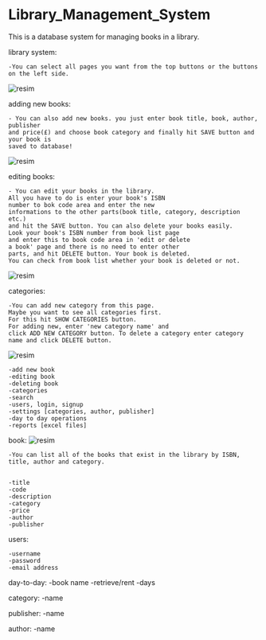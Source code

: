 # Library_Management_System
This is a database system for managing books in a library. 

library system:

	-You can select all pages you want from the top buttons or the buttons on the left side.
![resim](https://github.com/ErenGunduzz/Library_Management_System/assets/77483696/369dc9a0-a88d-4377-b990-c41f6700ddd5)


adding new books:

	- You can also add new books. you just enter book title, book, author, publisher 
 	and price(£) and choose book category and finally hit SAVE button and your book is 
  	saved to database!
 ![resim](https://github.com/ErenGunduzz/Library_Management_System/assets/77483696/5ea922d8-3c69-40c3-b7c2-866f8d2d9564)
  
editing books:

	- You can edit your books in the library. 
 	All you have to do is enter your book's ISBN
  	number to bok code area and enter the new 
   	informations to the other parts(book title, category, description etc.) 
	and hit the SAVE button. You can also delete your books easily. 
	Look your book's ISBN number from book list page 
	and enter this to book code area in 'edit or delete 
	a book' page and there is no need to enter other 
 	parts, and hit DELETE button. Your book is deleted. 
  	You can check from book list whether your book is deleted or not.
![resim](https://github.com/ErenGunduzz/Library_Management_System/assets/77483696/6e77181d-fa4c-4c97-bf0f-995266b4defa)
   
categories:

	-You can add new category from this page. 
 	Maybe you want to see all categories first. 
  	For this hit SHOW CATEGORIES button. 
   	For adding new, enter 'new category name' and 
	click ADD NEW CATEGORY button. To delete a category enter category name and click DELETE button. 
![resim](https://github.com/ErenGunduzz/Library_Management_System/assets/77483696/133649fd-87d4-4201-a893-961747eb919b)
 
  	-add new book
	-editing book 
	-deleting book 
	-categories
	-search
	-users, login, signup
	-settings [categories, author, publisher]
	-day to day operations 
	-reports [excel files]

book:
![resim](https://github.com/ErenGunduzz/Library_Management_System/assets/77483696/c62311fe-fe17-4fc6-80a9-8eea32bf0b42)

	-You can list all of the books that exist in the library by ISBN, title, author and category.


	-title
	-code
	-description
	-category
	-price
	-author
	-publisher

users:

	-username
	-password
	-email address

day-to-day:
	-book name
	-retrieve/rent
	-days

category:
	-name

publisher:
	-name

author:
	-name
